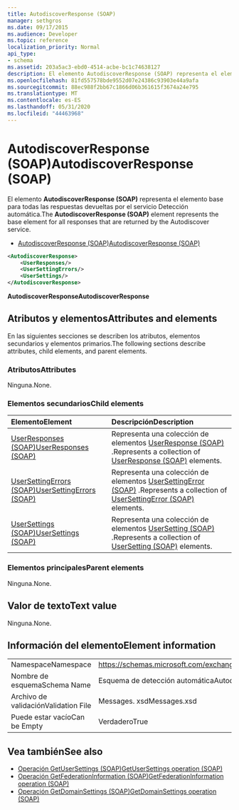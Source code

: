 ```yaml
---
title: AutodiscoverResponse (SOAP)
manager: sethgros
ms.date: 09/17/2015
ms.audience: Developer
ms.topic: reference
localization_priority: Normal
api_type:
- schema
ms.assetid: 203a5ac3-ebd0-4514-acbe-bc1c74638127
description: El elemento AutodiscoverResponse (SOAP) representa el elemento base para todas las respuestas devueltas por el servicio Detección automática.
ms.openlocfilehash: 81fd557578bde9552d07e24386c93903e44a9afa
ms.sourcegitcommit: 88ec988f2bb67c1866d06b361615f3674a24e795
ms.translationtype: MT
ms.contentlocale: es-ES
ms.lasthandoff: 05/31/2020
ms.locfileid: "44463968"
---
```

# <a name="autodiscoverresponse-soap"></a><span data-ttu-id="acf0d-103">AutodiscoverResponse (SOAP)</span><span class="sxs-lookup"><span data-stu-id="acf0d-103">AutodiscoverResponse (SOAP)</span></span>

<span data-ttu-id="acf0d-104">El elemento **AutodiscoverResponse (SOAP)** representa el elemento base para todas las respuestas devueltas por el servicio Detección automática.</span><span class="sxs-lookup"><span data-stu-id="acf0d-104">The **AutodiscoverResponse (SOAP)** element represents the base element for all responses that are returned by the Autodiscover service.</span></span> 
  
- [<span data-ttu-id="acf0d-105">AutodiscoverResponse (SOAP)</span><span class="sxs-lookup"><span data-stu-id="acf0d-105">AutodiscoverResponse (SOAP)</span></span>](autodiscoverresponse-soap.md)
  
```XML
<AutodiscoverResponse>
    <UserResponses/>
    <UserSettingErrors/>
    <UserSettings/>
</AutodiscoverResponse>

```

 <span data-ttu-id="acf0d-106">**AutodiscoverResponse**</span><span class="sxs-lookup"><span data-stu-id="acf0d-106">**AutodiscoverResponse**</span></span>
## <a name="attributes-and-elements"></a><span data-ttu-id="acf0d-107">Atributos y elementos</span><span class="sxs-lookup"><span data-stu-id="acf0d-107">Attributes and elements</span></span>

<span data-ttu-id="acf0d-108">En las siguientes secciones se describen los atributos, elementos secundarios y elementos primarios.</span><span class="sxs-lookup"><span data-stu-id="acf0d-108">The following sections describe attributes, child elements, and parent elements.</span></span>
  
### <a name="attributes"></a><span data-ttu-id="acf0d-109">Atributos</span><span class="sxs-lookup"><span data-stu-id="acf0d-109">Attributes</span></span>

<span data-ttu-id="acf0d-110">Ninguna.</span><span class="sxs-lookup"><span data-stu-id="acf0d-110">None.</span></span>
  
### <a name="child-elements"></a><span data-ttu-id="acf0d-111">Elementos secundarios</span><span class="sxs-lookup"><span data-stu-id="acf0d-111">Child elements</span></span>

|<span data-ttu-id="acf0d-112">**Elemento**</span><span class="sxs-lookup"><span data-stu-id="acf0d-112">**Element**</span></span>|<span data-ttu-id="acf0d-113">**Descripción**</span><span class="sxs-lookup"><span data-stu-id="acf0d-113">**Description**</span></span>|
|:-----|:-----|
|[<span data-ttu-id="acf0d-114">UserResponses (SOAP)</span><span class="sxs-lookup"><span data-stu-id="acf0d-114">UserResponses (SOAP)</span></span>](userresponses-soap.md) <br/> |<span data-ttu-id="acf0d-115">Representa una colección de elementos [UserResponse (SOAP)](userresponse-soap.md) .</span><span class="sxs-lookup"><span data-stu-id="acf0d-115">Represents a collection of [UserResponse (SOAP)](userresponse-soap.md) elements.</span></span>  <br/> |
|[<span data-ttu-id="acf0d-116">UserSettingErrors (SOAP)</span><span class="sxs-lookup"><span data-stu-id="acf0d-116">UserSettingErrors (SOAP)</span></span>](usersettingerrors-soap.md) <br/> |<span data-ttu-id="acf0d-117">Representa una colección de elementos [UserSettingError (SOAP)](usersettingerror-soap.md) .</span><span class="sxs-lookup"><span data-stu-id="acf0d-117">Represents a collection of [UserSettingError (SOAP)](usersettingerror-soap.md) elements.</span></span>  <br/> |
|[<span data-ttu-id="acf0d-118">UserSettings (SOAP)</span><span class="sxs-lookup"><span data-stu-id="acf0d-118">UserSettings (SOAP)</span></span>](usersettings-soap.md) <br/> |<span data-ttu-id="acf0d-119">Representa una colección de elementos [UserSetting (SOAP)](usersetting-soap.md) .</span><span class="sxs-lookup"><span data-stu-id="acf0d-119">Represents a collection of [UserSetting (SOAP)](usersetting-soap.md) elements.</span></span>  <br/> |
   
### <a name="parent-elements"></a><span data-ttu-id="acf0d-120">Elementos principales</span><span class="sxs-lookup"><span data-stu-id="acf0d-120">Parent elements</span></span>

<span data-ttu-id="acf0d-121">Ninguna.</span><span class="sxs-lookup"><span data-stu-id="acf0d-121">None.</span></span>
  
## <a name="text-value"></a><span data-ttu-id="acf0d-122">Valor de texto</span><span class="sxs-lookup"><span data-stu-id="acf0d-122">Text value</span></span>

<span data-ttu-id="acf0d-123">Ninguna.</span><span class="sxs-lookup"><span data-stu-id="acf0d-123">None.</span></span>
  
## <a name="element-information"></a><span data-ttu-id="acf0d-124">Información del elemento</span><span class="sxs-lookup"><span data-stu-id="acf0d-124">Element information</span></span>

|||
|:-----|:-----|
|<span data-ttu-id="acf0d-125">Namespace</span><span class="sxs-lookup"><span data-stu-id="acf0d-125">Namespace</span></span>  <br/> |https://schemas.microsoft.com/exchange/2010/Autodiscover  <br/> |
|<span data-ttu-id="acf0d-126">Nombre de esquema</span><span class="sxs-lookup"><span data-stu-id="acf0d-126">Schema Name</span></span>  <br/> |<span data-ttu-id="acf0d-127">Esquema de detección automática</span><span class="sxs-lookup"><span data-stu-id="acf0d-127">Autodiscover schema</span></span>  <br/> |
|<span data-ttu-id="acf0d-128">Archivo de validación</span><span class="sxs-lookup"><span data-stu-id="acf0d-128">Validation File</span></span>  <br/> |<span data-ttu-id="acf0d-129">Messages. xsd</span><span class="sxs-lookup"><span data-stu-id="acf0d-129">Messages.xsd</span></span>  <br/> |
|<span data-ttu-id="acf0d-130">Puede estar vacío</span><span class="sxs-lookup"><span data-stu-id="acf0d-130">Can be Empty</span></span>  <br/> |<span data-ttu-id="acf0d-131">Verdadero</span><span class="sxs-lookup"><span data-stu-id="acf0d-131">True</span></span>  <br/> |
   
## <a name="see-also"></a><span data-ttu-id="acf0d-132">Vea también</span><span class="sxs-lookup"><span data-stu-id="acf0d-132">See also</span></span>

- [<span data-ttu-id="acf0d-133">Operación GetUserSettings (SOAP)</span><span class="sxs-lookup"><span data-stu-id="acf0d-133">GetUserSettings operation (SOAP)</span></span>](getusersettings-operation-soap.md)
- [<span data-ttu-id="acf0d-134">Operación GetFederationInformation (SOAP)</span><span class="sxs-lookup"><span data-stu-id="acf0d-134">GetFederationInformation operation (SOAP)</span></span>](getfederationinformation-operation-soap.md)
- [<span data-ttu-id="acf0d-135">Operación GetDomainSettings (SOAP)</span><span class="sxs-lookup"><span data-stu-id="acf0d-135">GetDomainSettings operation (SOAP)</span></span>](getdomainsettings-operation-soap.md)

